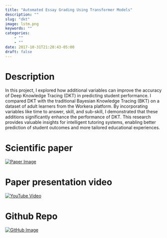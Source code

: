 ```yaml
---
title: "Automated Essay Grading Using Transformer Models"
description: ""
slug: "dkt"
image: lstm.png
keywords: ""
categories: 
    - ""
    - ""
date: 2017-10-31T21:28:43-05:00
draft: false
---
```


# **Description**

In this project, I explored how additional variables can improve the accuracy of Deep Knowledge Tracing (DKT) in predicting student performance. I compared DKT with the traditional Bayesian Knowledge Tracing (BKT) on a dataset of adult learners from the Workera platform. By incorporating variables like time to answer, skill, and sub-skill, I demonstrated that these additions significantly enhance the performance of DKT. This research provides valuable insights for intelligent tutoring systems, enabling better prediction of student outcomes and more tailored educational experiences.

# **Scientific paper**

[![Paper Image](/img/blogs/paper.png)](../projects/eds_seminar/eds_final_project.pdf)

# **Paper presentation video**

[![YouTube Video](https://img.youtube.com/vi/1Hc_LG9Klt4/0.jpg)](https://www.youtube.com/watch?v=Pzosou5_HBE)

# **Github Repo**

[![GitHub Image](/img/blogs/github.png)](https://github.com/OthmanBensoudaKoraichi/Deep-Knowledge-Tracing)
